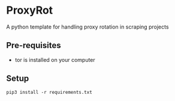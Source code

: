 # ProxyRot

A python template for handling proxy rotation in scraping projects

## Pre-requisites

- tor is installed on your computer


## Setup

`pip3 install -r requirements.txt`

